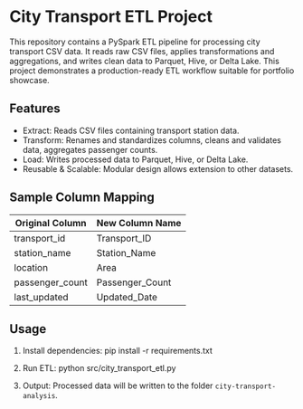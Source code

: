 # City Transport ETL Project

This repository contains a PySpark ETL pipeline for processing city transport CSV data. It reads raw CSV files, applies transformations and aggregations, and writes clean data to Parquet, Hive, or Delta Lake. This project demonstrates a production-ready ETL workflow suitable for portfolio showcase.

## Features
- Extract: Reads CSV files containing transport station data.
- Transform: Renames and standardizes columns, cleans and validates data, aggregates passenger counts.
- Load: Writes processed data to Parquet, Hive, or Delta Lake.
- Reusable & Scalable: Modular design allows extension to other datasets.

## Sample Column Mapping
| Original Column    | New Column Name       |
|-------------------|--------------------|
| transport_id       | Transport_ID       |
| station_name       | Station_Name       |
| location           | Area               |
| passenger_count    | Passenger_Count    |
| last_updated       | Updated_Date       |

## Usage
1. Install dependencies:
pip install -r requirements.txt

2. Run ETL:
python src/city_transport_etl.py

3. Output: Processed data will be written to the folder `city-transport-analysis`.

